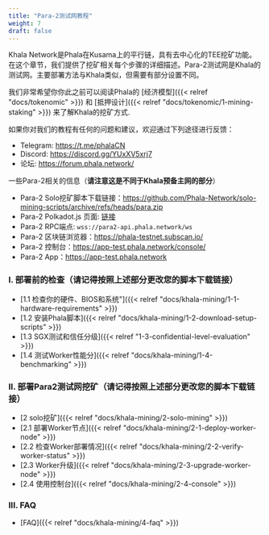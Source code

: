 ```yaml
---
title: "Para-2测试网教程"
weight: 7
draft: false
---
```


Khala Network是Phala在Kusama上的平行链，具有去中心化的TEE挖矿功能。在这个章节，我们提供了挖矿相关每个步骤的详细描述。Para-2测试网是Khala的测试网。主要部署方法与Khala类似，但需要有部分设置不同。

我们非常希望你你此之前可以阅读Phala的 [经济模型]({{< relref "docs/tokenomic" >}}) 和 [抵押设计]({{< relref "docs/tokenomic/1-mining-staking" >}}) 来了解Khala的挖矿方式.

如果你对我们的教程有任何的问题和建议，欢迎通过下列途径进行反馈：
- Telegram: https://t.me/phalaCN
- Discord: https://discord.gg/YUxXV5xrj7
- 论坛: https://forum.phala.network/

一些Para-2相关的信息（**请注意这是不同于Khala预备主网的部分**）
- Para-2 Solo挖矿脚本下载链接：<https://github.com/Phala-Network/solo-mining-scripts/archive/refs/heads/para.zip>
- Para-2 Polkadot.js 页面: [链接](https://polkadot.js.org/apps/?rpc=wss%3A%2F%2Fpara2-api.phala.network%2Fws#/explorer)
- Para-2 RPC端点: `wss://para2-api.phala.network/ws`
- Para-2 区块链浏览器：<https://phala-testnet.subscan.io/>
- Para-2 控制台：<https://app-test.phala.network/console/>
- Para-2 App：<https://app-test.phala.network>

### I. 部署前的检查（**请记得按照上述部分更改您的脚本下载链接**）

- [1.1 检查你的硬件、BIOS和系统"]({{< relref "docs/khala-mining/1-1-hardware-requirements" >}})
- [1.2 安装Phala脚本]({{< relref "docs/khala-mining/1-2-download-setup-scripts" >}})
- [1.3 SGX测试和信任分级]({{< relref "1-3-confidential-level-evaluation" >}})
- [1.4 测试Worker性能分]({{< relref "docs/khala-mining/1-4-benchmarking" >}})

### II. 部署Para2测试网挖矿（**请记得按照上述部分更改您的脚本下载链接**）

- [2 solo挖矿]({{< relref "docs/khala-mining/2-solo-mining" >}})
- [2.1 部署Worker节点]({{< relref "docs/khala-mining/2-1-deploy-worker-node" >}})
- [2.2 检查Worker部署情况]({{< relref "docs/khala-mining/2-2-verify-worker-status" >}})
- [2.3 Worker升级]({{< relref "docs/khala-mining/2-3-upgrade-worker-node" >}})
- [2.4 使用控制台]({{< relref "docs/khala-mining/2-4-console" >}})


### III. FAQ

- [FAQ]({{< relref "docs/khala-mining/4-faq" >}})
